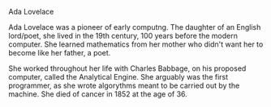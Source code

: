 Ada Lovelace

Ada Lovelace was a pioneer of early computng. The daughter of an English lord/poet, she lived in the 19th century, 100 years before the modern computer. She learned mathematics from her mother who didn't want her to become like her father, a poet.

She worked throughout her life with Charles Babbage, on his proposed computer, called the Analytical Engine. She arguably was the first programmer, as she wrote algorythms meant to be carried out by the machine. She died of cancer in 1852 at the age of 36.

